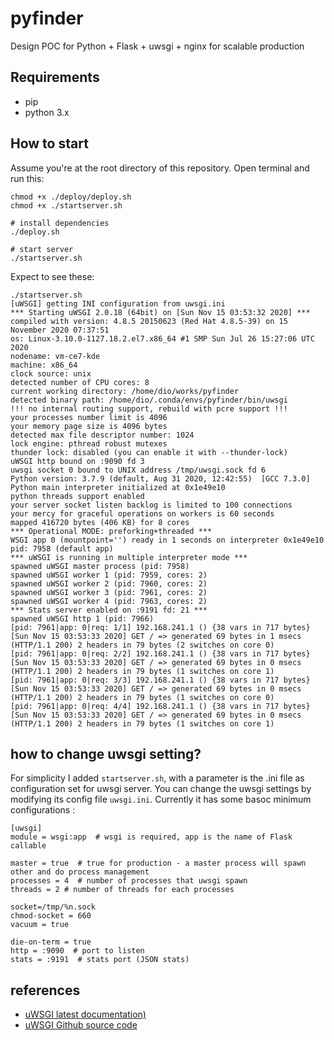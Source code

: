 # pyfinder
Design POC for Python + Flask + uwsgi + nginx for scalable production 

## Requirements
- pip
- python 3.x

## How to start
Assume you're at the root directory of this repository. Open terminal and run this:

```
chmod +x ./deploy/deploy.sh
chmod +x ./startserver.sh

# install dependencies
./deploy.sh

# start server
./startserver.sh
```

Expect to see these:
```
./startserver.sh
[uWSGI] getting INI configuration from uwsgi.ini
*** Starting uWSGI 2.0.18 (64bit) on [Sun Nov 15 03:53:32 2020] ***
compiled with version: 4.8.5 20150623 (Red Hat 4.8.5-39) on 15 November 2020 07:37:51
os: Linux-3.10.0-1127.18.2.el7.x86_64 #1 SMP Sun Jul 26 15:27:06 UTC 2020
nodename: vm-ce7-kde
machine: x86_64
clock source: unix
detected number of CPU cores: 8
current working directory: /home/dio/works/pyfinder
detected binary path: /home/dio/.conda/envs/pyfinder/bin/uwsgi
!!! no internal routing support, rebuild with pcre support !!!
your processes number limit is 4096
your memory page size is 4096 bytes
detected max file descriptor number: 1024
lock engine: pthread robust mutexes
thunder lock: disabled (you can enable it with --thunder-lock)
uWSGI http bound on :9090 fd 3
uwsgi socket 0 bound to UNIX address /tmp/uwsgi.sock fd 6
Python version: 3.7.9 (default, Aug 31 2020, 12:42:55)  [GCC 7.3.0]
Python main interpreter initialized at 0x1e49e10
python threads support enabled
your server socket listen backlog is limited to 100 connections
your mercy for graceful operations on workers is 60 seconds
mapped 416720 bytes (406 KB) for 8 cores
*** Operational MODE: preforking+threaded ***
WSGI app 0 (mountpoint='') ready in 1 seconds on interpreter 0x1e49e10 pid: 7958 (default app)
*** uWSGI is running in multiple interpreter mode ***
spawned uWSGI master process (pid: 7958)
spawned uWSGI worker 1 (pid: 7959, cores: 2)
spawned uWSGI worker 2 (pid: 7960, cores: 2)
spawned uWSGI worker 3 (pid: 7961, cores: 2)
spawned uWSGI worker 4 (pid: 7963, cores: 2)
*** Stats server enabled on :9191 fd: 21 ***
spawned uWSGI http 1 (pid: 7966)
[pid: 7961|app: 0|req: 1/1] 192.168.241.1 () {38 vars in 717 bytes} [Sun Nov 15 03:53:33 2020] GET / => generated 69 bytes in 1 msecs (HTTP/1.1 200) 2 headers in 79 bytes (2 switches on core 0)
[pid: 7961|app: 0|req: 2/2] 192.168.241.1 () {38 vars in 717 bytes} [Sun Nov 15 03:53:33 2020] GET / => generated 69 bytes in 0 msecs (HTTP/1.1 200) 2 headers in 79 bytes (1 switches on core 1)
[pid: 7961|app: 0|req: 3/3] 192.168.241.1 () {38 vars in 717 bytes} [Sun Nov 15 03:53:33 2020] GET / => generated 69 bytes in 0 msecs (HTTP/1.1 200) 2 headers in 79 bytes (1 switches on core 0)
[pid: 7961|app: 0|req: 4/4] 192.168.241.1 () {38 vars in 717 bytes} [Sun Nov 15 03:53:33 2020] GET / => generated 69 bytes in 0 msecs (HTTP/1.1 200) 2 headers in 79 bytes (1 switches on core 1)
```

## how to change uwsgi setting?
For simplicity I added `startserver.sh`, with a parameter is the .ini file as configuration set for uwsgi server. You can change the uwsgi settings by modifying its config file `uwsgi.ini`. Currently it has some basoc minimum configurations :
```
[uwsgi]
module = wsgi:app  # wsgi is required, app is the name of Flask callable

master = true  # true for production - a master process will spawn other and do process management
processes = 4  # number of processes that uwsgi spawn
threads = 2 # number of threads for each processes

socket=/tmp/%n.sock
chmod-socket = 660
vacuum = true

die-on-term = true
http = :9090  # port to listen
stats = :9191  # stats port (JSON stats)
```

## references
- [uWSGI latest documentation)](https://uwsgi-docs.readthedocs.io/en/latest/)
- [uWSGI Github source code](https://github.com/unbit/uwsgi)
